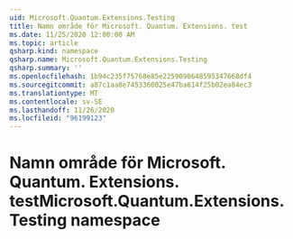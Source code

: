 ```yaml
---
uid: Microsoft.Quantum.Extensions.Testing
title: Namn område för Microsoft. Quantum. Extensions. test
ms.date: 11/25/2020 12:00:00 AM
ms.topic: article
qsharp.kind: namespace
qsharp.name: Microsoft.Quantum.Extensions.Testing
qsharp.summary: ''
ms.openlocfilehash: 1b94c235f75768e85e2259090648595347668df4
ms.sourcegitcommit: a87c1aa8e7453360025e47ba614f25b02ea84ec3
ms.translationtype: MT
ms.contentlocale: sv-SE
ms.lasthandoff: 11/26/2020
ms.locfileid: "96199123"
---
```

# <a name="microsoftquantumextensionstesting-namespace"></a><span data-ttu-id="81967-102">Namn område för Microsoft. Quantum. Extensions. test</span><span class="sxs-lookup"><span data-stu-id="81967-102">Microsoft.Quantum.Extensions.Testing namespace</span></span>



